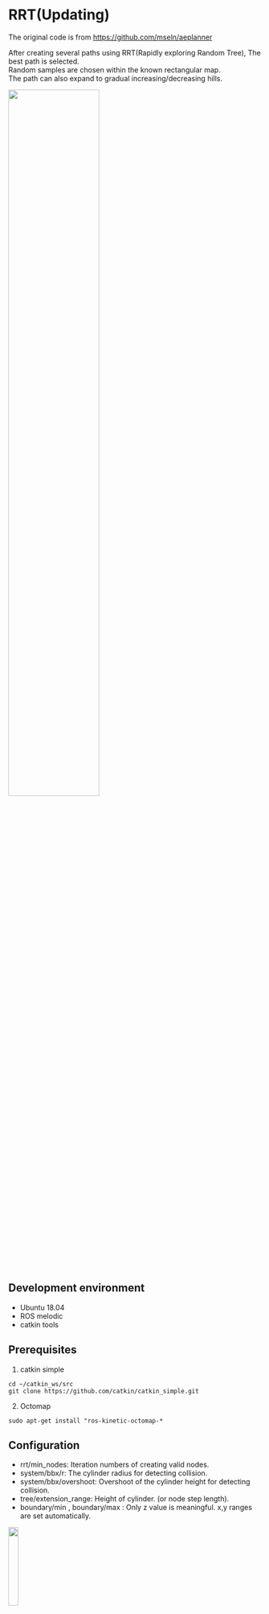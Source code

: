 # RRT(Updating)

The original code is from https://github.com/mseln/aeplanner

After creating several paths using RRT(Rapidly exploring Random Tree), The best path is selected.   
Random samples are chosen within the known rectangular map.   
The path can also expand to gradual increasing/decreasing hills.   


<img width="60%" src="https://user-images.githubusercontent.com/47074271/115717447-26c84800-a3b5-11eb-85da-ed947776eba0.png" />

## Development environment
 - Ubuntu 18.04
 - ROS melodic
 - catkin tools

## Prerequisites
1. catkin simple

```
cd ~/catkin_ws/src
git clone https://github.com/catkin/catkin_simple.git
```

2. Octomap

```
sudo apt-get install "ros-kinetic-octomap-*
```


## Configuration

 - rrt/min_nodes: Iteration numbers of creating valid nodes.   
 - system/bbx/r: The cylinder radius for detecting collision.   
 - system/bbx/overshoot: Overshoot of the cylinder height for detecting collision.   
 - tree/extension_range: Height of cylinder. (or node step length).   
 - boundary/min , boundary/max : Only z value is meaningful. x,y ranges are set automatically.   


<img width="20%" src="https://user-images.githubusercontent.com/47074271/115719109-bf12fc80-a3b6-11eb-93cb-efcd59a27573.gif" />

